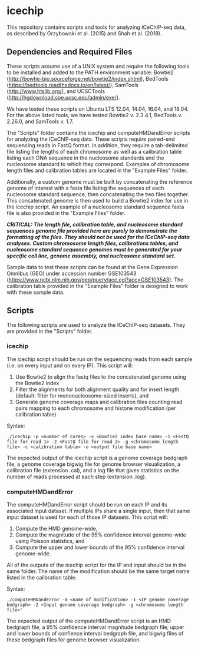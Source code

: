 # icechip
This repository contains scripts and tools for analyzing ICeChIP-seq data, as described by Grzybowski et al. (2015) and Shah et al. (2018).

## Dependencies and Required Files
These scripts assume use of a UNIX system and require the following tools to be installed and added to the PATH environment variable: Bowtie2 (http://bowtie-bio.sourceforge.net/bowtie2/index.shtml), BedTools (https://bedtools.readthedocs.io/en/latest/), SamTools (http://www.htslib.org/), and UCSCTools (http://hgdownload.soe.ucsc.edu/admin/exe/).

We have tested these scripts on Ubuntu LTS 12.04, 14.04, 16.04, and 18.04. For the above listed tools, we have tested Bowtie2 v. 2.3.4.1, BedTools v. 2.26.0, and SamTools v. 1.7.

The "Scripts" folder contains the icechip and computeHMDandError scripts for analyzing the ICeChIP-seq data. These scripts require paired-end sequencing reads in FastQ format. In addition, they require a tab-delimited file listing the lengths of each chromosome as well as a calibration table listing each DNA sequence in the nucleosome standards and the nucleosome standard to which they correspond. Examples of chromosome length files and calibration tables are located in the "Example Files" folder.

Additionally, a custom genome must be built by concatenating the reference genome of interest with a fasta file listing the sequences of each nucleosome standard sequence, then concatenating the two files together. This concatenated genome is then used to build a Bowtie2 index for use in the icechip script. An example of a nucleosome standard sequence fasta file is also provided in the "Example Files" folder.

***CRITICAL: The length file, calibration table, and nucleosome standard sequences genome file provided here are purely to demonstrate the formatting of the files. They should not be used for the ICeChIP-seq data analyses. Custom chromosome length files, calibrations tables, and nucleosome standard sequence genomes must be generated for your specific cell line, genome assembly, and nucleosome standard set.***

Sample data to test these scripts can be found at the Gene Expression Omnibus (GEO) under accession number GSE103543 (https://www.ncbi.nlm.nih.gov/geo/query/acc.cgi?acc=GSE103543). The calibration table provided in the "Example Files" folder is designed to work with these sample data.

## Scripts
The following scripts are used to analyze the ICeChIP-seq datasets. They are provided in the "Scripts" folder.

### icechip
The icechip script should be run on the sequencing reads from each sample (i.e. on every input and on every IP). This script will:

1. Use Bowtie2 to align the fastq files to the concatenated genome using the Bowtie2 index
2. Filter the alignments for both alignment quality and for insert length (default: filter for mononucleosome-sized inserts), and
3. Generate genome coverage maps and calibration files counting read pairs mapping to each chromosome and histone modification (per calibration table)

Syntax:

`./icechip -p <number of cores> -x <Bowtie2 index base name> -1 <FastQ file for read 1> -2 <FastQ file for read 2> -g <chromosome length file> -c <calibration table> -o <output file base name>`

The expected output of the icechip script is a genome coverage bedgraph file, a genome coverage bigwig file for genome browser visualization, a calibration file (extension .cal), and a log file that gives statistics on the number of reads processed at each step (extension .log).

### computeHMDandError
The computeHMDandError script should be run on each IP and its associated input dataset. If multiple IPs share a single input, then that same input dataset is used for each of those IP datasets. This script will:

1. Compute the HMD genome-wide, 
2. Compute the magnitude of the 95% confidence interval genome-wide using Poisson statistics, and
3. Compute the upper and lower bounds of the 95% confidence interval genome-wide.

All of the outputs of the icechip script for the IP and input should be in the same folder. The name of the modification should be the same target name listed in the calibration table.

Syntax:

`./computeHMDandError -m <name of modification> -1 <IP genome coverage bedgraph> -2 <Input genome coverage bedgraph> -g <chromosome length file>'`

The expected output of the computeHMDandError script is an HMD bedgraph file, a 95% confidence interval magnitude bedgraph file, upper and lower bounds of confience interval bedgraph file, and bigwig files of these bedgraph files for genome browser visualization.
